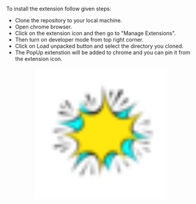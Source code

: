 To install the extension follow given steps:
- Clone the repository to your local machine.
- Open chrome browser.
- Click on the extension icon and then go to "Manage Extensions".
- Then turn on developer mode from top right corner.
- Click on Load unpacked button and select the directory you cloned.
- The PopUp extenstion will be added to chrome and you can pin it from the extension icon.

<p align="center">
  <img src="popup.png" width="350" title="hover text">
</p>
